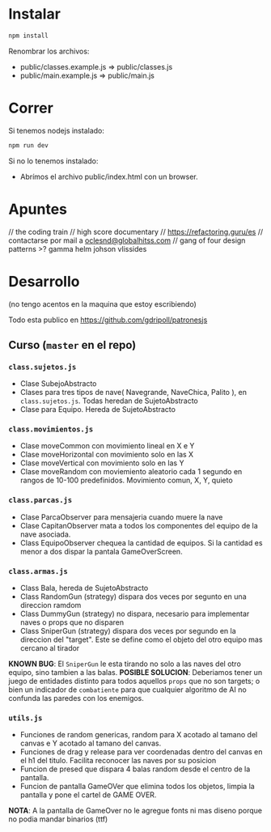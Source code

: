# Instalar

```bash
npm install
```

Renombrar los archivos:
- public/classes.example.js => public/classes.js
- public/main.example.js    => public/main.js

# Correr

Si tenemos nodejs instalado:
```bash
npm run dev
```

Si no lo tenemos instalado:
- Abrímos el archivo public/index.html con un browser.


# Apuntes

// the coding train
// high score documentary
// https://refactoring.guru/es
// contactarse por mail a oclesnd@globalhitss.com
// gang of four design patterns >? gamma helm johson vlissides


# Desarrollo
(no tengo acentos en la maquina que estoy escribiendo)

Todo esta publico en https://github.com/gdripoll/patronesjs
## Curso (`master` en el repo)
  
### ```class.sujetos.js```
- Clase SubejoAbstracto
- Clases para tres tipos de nave( Navegrande, NaveChica, Palito ), en ```class.sujetos.js```. Todas heredan de SujetoAbstracto
- Clase para Equipo. Hereda de SujetoAbstracto

### ```class.movimientos.js```
- Clase moveCommon con movimiento lineal en X e Y
- Clase moveHorizontal con movimiento solo en las X
- Clase moveVertical con movimiento solo en las Y
- Clase moveRandom con moviemiento aleatorio cada 1 segundo en rangos de 10-100 predefinidos. Movimiento comun, X, Y, quieto

### ```class.parcas.js```
- Clase ParcaObserver para mensajeria cuando muere la nave
- Clase CapitanObserver mata a todos los componentes del equipo de la nave asociada.
- Class EquipoObserver chequea la cantidad de equipos. Si la cantidad es menor a dos dispar la pantala GameOverScreen.

### ```class.armas.js```
- Class Bala, hereda de SujetoAbstracto
- Class RandomGun (strategy) dispara dos veces por segunto en una direccion ramdom
- Class DummyGun (strategy) no dispara, necesario para implementar naves o props que no disparen
- Class SniperGun (strategy) dispara dos veces por segundo en la direccion del "target". Este se define como el objeto del otro equipo mas cercano al tirador

**KNOWN BUG**: El `SniperGun` le esta tirando no solo a las naves del otro equipo, sino tambien a las balas.
**POSIBLE SOLUCION**: Deberiamos tener un juego de entidades distinto para todos aquellos `props` que no son targets; o bien un indicador de `combatiente` para que cualquier algoritmo de AI no confunda las paredes con los enemigos.

### ```utils.js```
- Funciones de random genericas, random para X acotado al tamano del canvas e Y acotado al tamano del canvas.
- Funciones de drag y release para ver coordenadas dentro del canvas en el h1 del titulo. Facilita reconocer las naves por su posicion
- Funcion de presed que dispara 4 balas random desde el centro de la pantalla.
- Funcion de pantalla GameOVer que elimina todos los objetos, limpia la pantalla y pone el cartel de GAME OVER.

**NOTA**: A la pantalla de GameOver no le agregue fonts ni mas diseno porque no podia mandar binarios (ttf)
